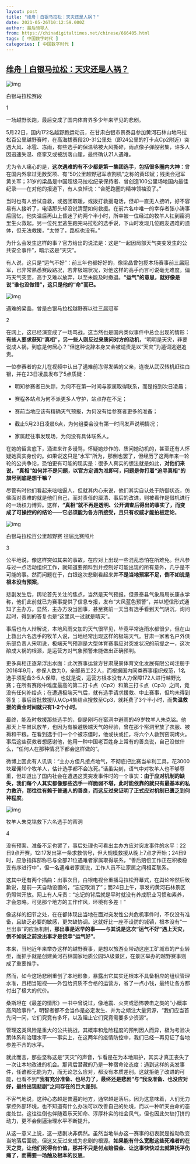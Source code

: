 ```yaml
---
layout: post
title: "维舟｜白银马拉松：天灾还是人祸？"
date: 2021-05-26T10:12:59.000Z
author: 最后领导人
from: https://chinadigitaltimes.net/chinese/666405.html
tags: [ 中国数字时代 ]
categories: [ 中国数字时代 ]
---
```

<!--1622023979000-->
[维舟｜白银马拉松：天灾还是人祸？](https://chinadigitaltimes.net/chinese/666405.html)
------

<div>
<p><img src="https://chinadigitaltimes.net/chinese/files/2021/05/post-666405-60ae12e1c5381." alt="img" /></p><div class="ts">白银马拉松赛段  </div><p>1</p><p>一场越野长跑，最后变成了国内体育界多少年来罕见的悲剧。</p><p>5月22日，国内172名越野跑运动员，在甘肃白银市景泰县参加黄河石林山地马拉松百公里越野赛时，在高海拔赛段20-31公里处（即24公里的打卡点Cp2附近）突遇大风、冰雹、冻雨，有些选手的保温毯被大风撕碎，雨点像子弹般密集，许多人因迅速失温、痉挛又或被刮落山崖，最终确认21人遇难。</p><p>尤为令人痛心的是，<strong>这次遇难的有不少都是第一集团选手，包括很多圈内大神</strong>：曾在国内外拿过无数奖项、有“50公里越野冠军收割机”之称的黄印斌；残奥会冠军黄关军；31岁的梁晶是中国超级马拉松纪录保持者、曾创造100公里场地国内最佳纪录——在对他的报道下，有人哀悼说：“合肥跑圈的精神领袖没了。”</p><p>当时也有人尝试自救，或抱团取暖，或拨打救援电话，但却一直无人接听，好不容易有人接听了，电话那头却没说清楚如何救援。在前六名中唯一的幸存者张小涛事后回忆，他失温后再山上昏迷了约两个半小时，所幸被一位经过的牧羊人扛到窑洞里生火救起。另一位死里逃生跑完马拉松的选手说，下山时发现几位跑友遇难的遗体，但无法救援，“太惨了，路标也没有。”</p><p>为什么会发生这样的事？官方给出的说法是：这是“一起因局部天气突变发生的公共安全事件”，暗示这是“天灾”。</p><p>有人说，这只是“运气不好”：前三年也都好好的，像梁晶曾包揽本场赛事前三届冠军，已非常熟悉赛段路况，若非极端状况，对他这样的高手而言可说毫无难度。偏巧天气突变，高手又难以放弃，以至未能及时撤退。<strong>“运气”的意思，就好像是说“谁也没做错”，这只是他的“命”而已。</strong></p><p><img src="https://chinadigitaltimes.net/chinese/files/2021/05/post-666405-60ae12e40d835." alt="img" /></p><div class="ts">遇难的梁晶，曾是白银马拉松越野赛以往三届冠军  </div><p>2</p><p>在网上，这已经演变成了一场骂战。这当然也是国内类似事件中总会出现的情形：<strong>有些人要求获知“真相”，另一些人则反过来质问对方的动机</strong>，“明明是天灾，非要说成人祸，到底是何居心？”但这种说辞本身又会被谴责是以“天灾”为遁词逃避追责。</p><p>一位参赛者的女儿在视频中认出了遇难前冻得发紫的父亲，连夜从武汉转机赶往白银，并在23日凌晨发布了5点质疑：</p><ul><li><p>明知参赛者已失踪，为何不在第一时间与家属取得联系，而是拖到次日凌晨；</p></li><li><p>赛程各站点为何不派更多人守护，站点存在不足；</p></li><li><p>赛前当地应该有精确天气预报，为何没有给参赛者更多的准备；</p></li><li><p>截止5月23日凌晨6点，为何组委会没有第一时间发声说明情况；</p></li><li><p>家属赶往事发现场，为何没有具体联系人。</p></li></ul><p>在她的留言底下，涌进来许多谩骂，怀疑她炒作的、质问她动机的，甚至还有人怀疑她真实身份的。如果说这只是“水军”所为，那倒也罢了，但经历了这两年来一轮轮的公共争论，恐怕更有可能的现实是：很多人真实的想法就是如此，<strong>对他们来说，“真相”如何并不是问题，以官方定调为准即可，问题是你打着“追寻真相”的旗号到底是想干嘛？</strong></p><p>尽管有时他们看起来咄咄逼人，但就其内心来说，他们其实自认处于防御状态，仿佛面对责难的就是他们自己，而对责任的厘清、事后的改进，则被看作是借机进行的一场权力博弈。这样，<strong>“真相”就不再是透明、公开调查后得出的事实了，而变成了可操控的的结论——它必须能为各方所接受，且只有权威才能拍板定论</strong>。</p><p><img src="https://chinadigitaltimes.net/chinese/files/2021/05/post-666405-60ae12e65bbe0." alt="img" /></p><div class="ts">  白银马拉松百公里越野赛 往届比赛照片 </div><p>3</p><p>公平地说，像这样突如其来的事故，在应对上出现一些混乱恐怕在所难免。但凡参与过一点活动组织工作，就知道要预料到并控制好可能出现的所有意外，几乎是不可能的事。然而问题在于，白银这次悲剧看起来<strong>并不是当地预案不足，倒不如说是根本没有预案</strong>。</p><p>悲剧发生后，舆论首先关注的焦点，当然是天气预报。但景泰县气象局局长康永学称，他们此前就已为赛事提供了信息专报，发布“大风蓝色预警”，并以短信形式通知了主办方。显然，主办方没当回事，甚至赛前一天当有选手看到天气阴沉，询问起时，得到的答复也是“这里风一过就是晴天”。</p><p>事后也有人辩解说，本地风雨交加的天气很罕见，毕竟平常连雨水都很少，但在山上救出六名选手的牧羊人说，当地经常出现这样的极端天气。甘肃一家著名户外俱乐部负责人宋明说，极端天气预测是大型体育赛事应对突发状况的前提之一，这次酿成大祸的根源，是运营方对气象预警未能做出正确预判。</p><p>更多真相正逐渐浮出水面：此次赛事运营方甘肃晟景体育文化发展有限公司注册于2016年9月，参保人数为0，全部员工22人，而根据国内同类赛事组织规范，1名选手须配备3-5人保障，也就是说，运营方根本没有人力保障172人进行越野比赛；在所有赛段中难度最高的第二打卡点（Cp2）和第三打卡点（Cp3）之间，竟没有任何补给点；在遭遇极端天气后，就有选手请求援救、中止赛事，但均未得到答复；事后首批救援队从Cp4集结点搜救至Cp3，就耗费了3个半小时，而<strong>失温救援的黄金时间就只有1-2个小时</strong>。</p><p>最终，能及时救援那些选手的，倒是刚巧在窑洞中避雨的49岁牧羊人朱克铭。他那天上午冒风放羊，也因为有躲避极端天气的经验，曾在那个窑洞里放了衣服、被褥和干粮。在看到选手们一个个被冻僵时，他或扶或扛，将六个人救到窑洞烤火。事后这些获救者想感谢他，他用一种中国老百姓身上常有的善良说，自己没做什么，“任何人在那种情况下都会这样做的”。</p><p>微博上因此有人讥讽：“主办方但凡接点地气，不彻底把比赛当牟利工具，花3000块雇佣10个牧羊人，估计选手都不会冻死。”话虽尖刻，语气中对牧羊人也不够尊重，但却道出了国内社会在遭遇这类突发事件时的一个事实：<strong>由于应对机制的缺失，我们每个人其实都像那些选手一样脆弱不堪，此时能依靠的就只有最基本的私力救济，那往往有赖于普通人的善良，而这反过来证明了正式应对机制已匮乏到何种程度</strong>。</p><p><img src="https://chinadigitaltimes.net/chinese/files/2021/05/post-666405-60ae12e83888f." alt="img" /></p><div class="ts">牧羊人朱克铭救下六名选手的窑洞  </div><p>4</p><p>没有预案、准备不足也罢了，事后处理也可看出主办方应对突发事件的水平：22日9点开赛，12:17发出第一条求救信号，但大规模救援从晚上7点才开始；24日9时，应急指挥部称已与全部21位遇难者家属取得联系，“善后赔偿工作正在积极稳妥有序进行中”，但一名遇难者家属说，工作人员不让家属之间相互联系。</p><p>这其中还有两个插曲：出事次日，白银电视台重播马拉松开幕式，在舆论哗然后致歉说，是前一天自动设置的，“忘记取消了”；而24日上午，事发的黄河石林景区仍照常开放。网上有人斥责：“忘记的背后就是平时就没有养成职业习惯和素养，才会忽略。可见那个地方的工作作风，环境有多差！”</p><p>像这样的细节之处，在在都体现出当地在面对突发性公共危机事件时，不仅没有准备，且缺乏必要的敏感，更欠缺协调。这就好比一座不设防的城镇，根本没有“一旦出事”的应急机制，<strong>那出事是迟早的事——与其说是这次“运气不好”遇上天灾，倒不如说之前没出事才是侥幸“运气好”</strong>。</p><p>本来，当地近年来举办这样的越野赛事，是想以旅游业带动这座工矿城市的产业转型，而抓手就是创建黄河石林国家地质公园5A级景区，在景区举办的越野赛事则成了重要推手。</p><p>然而，如今这场悲剧重创了本地形象，暴露出它其实还根本不具备相应的组织管理水准，且相当短视——外包给资质不合格的运营方，省了一点小钱，最终让各方都付出了极大的代价。</p><p>桑斯坦在《最差的情形》一书中曾说过，像地震、火灾或恐怖袭击之类的“小概率高风险事件”，明智者都不会当作是必定发生、并为之倾注大量资源，“我们应当首先问一问，它们究竟有多坏，以及阻止它们究竟需要多少资源”。</p><p>管理这类风险是重大的公共挑战，其概率和危险程度的预判因人而异，极为考验决策体系和治理水平——事实上，在这两年的疫情防控中，我们已经一再见证了各地参差不齐的水平。</p><p>就此而言，那些坚称这是“天灾”的声音，乍看是在为本地辩护，其实才真正丧失了一次让本地改进的机会。那背后潜藏的乃是一种宿命论态度：遇到这样的突发事件，任谁都无能为力，而无论怎么应对，都没有本质差别。这就拒绝了改进的可能，也看不到<strong>“我有充分准备、也尽力了，最终还是悲剧”与“我没准备、也没应对好，最终出现悲剧”之间存在的巨大差别</strong>。</p><p>不客气地说，这种心态越是普遍的地方，通常越是落后。因为这意味着，人们无力掌控外部环境，也不知道有什么办法可以改善自己的处境，而以一种听天由命的态度处世。这往往倒也伴随着乐天知命、淳厚朴实的社会风气，但也因此欠缺打拼的动力，更不会倒逼治理水平不断提升。</p><p>从这一意义上说，这一悲剧决非偶然。虽然当地举办这一赛事的初衷就是推动改变当地落后面貌，但这又反过来成为悲剧的根源。<strong>如果能有什么宽慰这些死难者的在天之灵，让他们死得有价值，那并不只是付点赔偿金、让这事快快过去就算抚平伤痛了，而需要一场触及根本的反思</strong>。</p>
</div>
